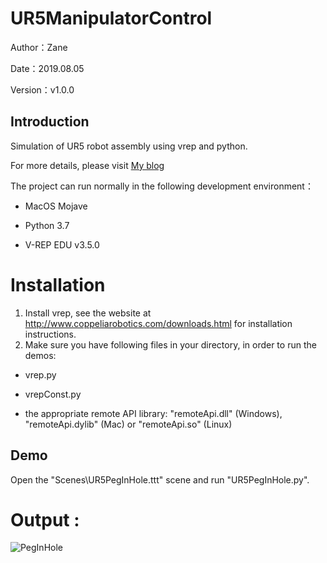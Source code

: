 # **UR5ManipulatorControl**

Author：Zane

Date：2019.08.05

Version：v1.0.0

## Introduction

Simulation of UR5 robot assembly using vrep and python.

For more details, please visit [My blog](https://blog.csdn.net/qq_29945727/article/category/9194887)

The project can run normally in the following development environment：

- MacOS Mojave

- Python 3.7

- V-REP EDU v3.5.0

# Installation

1. Install vrep, see the website at http://www.coppeliarobotics.com/downloads.html for installation instructions.
2. Make sure you have following files in your directory, in order to run the demos:

- vrep.py

- vrepConst.py

- the appropriate remote API library: "remoteApi.dll" (Windows), "remoteApi.dylib" (Mac) or "remoteApi.so" (Linux)

## Demo

Open the "Scenes\UR5PegInHole.ttt" scene and run "UR5PegInHole.py".

# Output :

![PegInHole](https://s2.ax1x.com/2019/08/05/e2eMut.gif)

